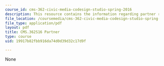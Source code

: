```yaml
---
course_id: cms-362-civic-media-codesign-studio-spring-2016
description: This resource contains the information regarding partner request form.
file_location: /coursemedia/cms-362-civic-media-codesign-studio-spring-2016/19917b82fbb916da74d0d39d32c17d9f_MITCMS_362S16_PartnerRqst.pdf
file_type: application/pdf
layout: pdf
title: CMS.362S16 Partner
type: course
uid: 19917b82fbb916da74d0d39d32c17d9f

---
```

None